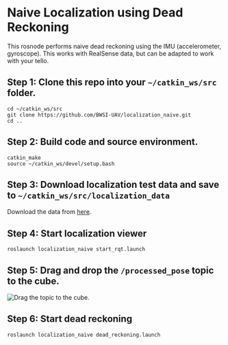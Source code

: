 # Naive Localization using Dead Reckoning
This rosnode performs naive dead reckoning using the IMU (accelerometer, gyroscope).
This works with RealSense data, but can be adapted to work with your tello.

## Step 1: Clone this repo into your `~/catkin_ws/src` folder.

```
cd ~/catkin_ws/src
git clone https://github.com/BWSI-UAV/localization_naive.git
cd ..
```

## Step 2: Build code and source environment.

```
catkin_make
source ~/catkin_ws/devel/setup.bash
```

## Step 3: Download localization test data and save to `~/catkin_ws/src/localization_data`

Download the data from [here](https://drive.google.com/drive/folders/1teG22aWzBdCmb1oLQIcWpft_Cf3wPWx8?usp=sharing).

## Step 4: Start localization viewer

```
roslaunch localization_naive start_rqt.launch
```

## Step 5: Drag and drop the `/processed_pose` topic to the cube. 


![Drag the topic to the cube.](https://user-images.githubusercontent.com/1864821/179127975-8cdd62c0-be4c-4aef-8977-2f6d5f41f3d3.gif)

## Step 6: Start dead reckoning
```
roslaunch localization_naive dead_reckoning.launch
```
